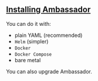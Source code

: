 ## [Installing Ambassador](https://www.getambassador.io/user-guide/install)

You can do it with:
* plain YAML (recommended)
* `Helm` (simpler)
* `Docker`
* `Docker Compose`
* bare metal

You can also upgrade Ambassador.  
